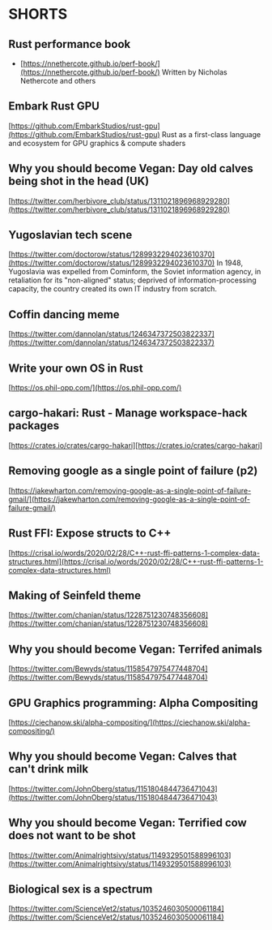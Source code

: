 # SHORTS

## Rust performance book
* [https://nnethercote.github.io/perf-book/](https://nnethercote.github.io/perf-book/)
Written by Nicholas Nethercote and others

## Embark Rust GPU
[https://github.com/EmbarkStudios/rust-gpu](https://github.com/EmbarkStudios/rust-gpu)
Rust as a first-class language and ecosystem for GPU graphics & compute shaders

## Why you should become Vegan: Day old calves being shot in the head (UK)
[https://twitter.com/herbivore_club/status/1311021896968929280](https://twitter.com/herbivore_club/status/1311021896968929280)

## Yugoslavian tech scene
[https://twitter.com/doctorow/status/1289932294023610370](https://twitter.com/doctorow/status/1289932294023610370)
In 1948, Yugoslavia was expelled from Cominform, the Soviet information agency, in retaliation for its "non-aligned" status; deprived of information-processing capacity, the country created its own IT industry from scratch.

## Coffin dancing meme
[https://twitter.com/dannolan/status/1246347372503822337](https://twitter.com/dannolan/status/1246347372503822337)

## Write your own OS in Rust
[https://os.phil-opp.com/](https://os.phil-opp.com/)

## cargo-hakari: Rust - Manage workspace-hack packages
[https://crates.io/crates/cargo-hakari][https://crates.io/crates/cargo-hakari]

## Removing google as a single point of failure (p2)
[https://jakewharton.com/removing-google-as-a-single-point-of-failure-gmail/](https://jakewharton.com/removing-google-as-a-single-point-of-failure-gmail/)

## Rust FFI: Expose structs to C++
[https://crisal.io/words/2020/02/28/C++-rust-ffi-patterns-1-complex-data-structures.html](https://crisal.io/words/2020/02/28/C++-rust-ffi-patterns-1-complex-data-structures.html)

## Making of Seinfeld theme
[https://twitter.com/chanian/status/1228751230748356608](https://twitter.com/chanian/status/1228751230748356608)

## Why you should become Vegan: Terrifed animals
[https://twitter.com/Bewyds/status/1158547975477448704](https://twitter.com/Bewyds/status/1158547975477448704)

## GPU Graphics programming: Alpha Compositing
[https://ciechanow.ski/alpha-compositing/](https://ciechanow.ski/alpha-compositing/)

## Why you should become Vegan: Calves that can't drink milk
[https://twitter.com/JohnOberg/status/1151804844736471043](https://twitter.com/JohnOberg/status/1151804844736471043)

## Why you should become Vegan: Terrified cow does not want to be shot
[https://twitter.com/Animalrightsivy/status/1149329501588996103](https://twitter.com/Animalrightsivy/status/1149329501588996103)

## Biological sex is a spectrum
[https://twitter.com/ScienceVet2/status/1035246030500061184](https://twitter.com/ScienceVet2/status/1035246030500061184)

